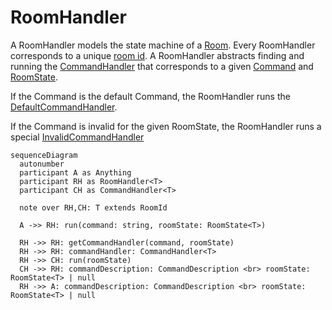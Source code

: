 # RoomHandler

A RoomHandler models the state machine of a [Room](../data/room.md). Every RoomHandler corresponds to a unique [room id](../data/roomId.md).
A RoomHandler abstracts finding and running the [CommandHandler](./commandHandler.md)
that corresponds to a given [Command](../data/command.md) and [RoomState](../data/roomState.md).

If the Command is the default Command, the RoomHandler runs the [DefaultCommandHandler](./commandHandler.md#defaultcommandhandler).

If the Command is invalid for the given RoomState, the RoomHandler runs a special [InvalidCommandHandler](./commandHandler.md#invalidcommandhandler)

```mermaid
sequenceDiagram
  autonumber
  participant A as Anything
  participant RH as RoomHandler<T>
  participant CH as CommandHandler<T>

  note over RH,CH: T extends RoomId

  A ->> RH: run(command: string, roomState: RoomState<T>)

  RH ->> RH: getCommandHandler(command, roomState)
  RH ->> RH: commandHandler: CommandHandler<T>
  RH ->> CH: run(roomState)
  CH ->> RH: commandDescription: CommandDescription <br> roomState: RoomState<T> | null
  RH ->> A: commandDescription: CommandDescription <br> roomState: RoomState<T> | null
```
